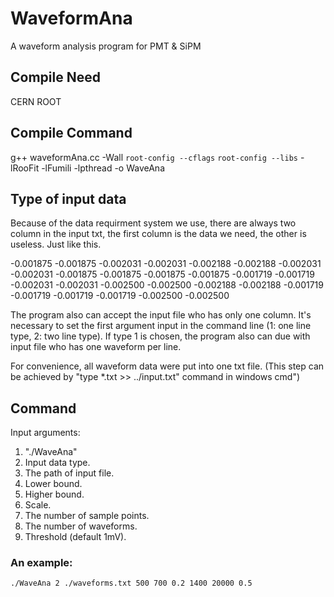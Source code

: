 # WaveformAna
A waveform analysis program for PMT & SiPM
## Compile Need
CERN ROOT
## Compile Command
g++ waveformAna.cc -Wall `root-config --cflags` `root-config --libs` -lRooFit -lFumili -lpthread -o WaveAna
## Type of input data
Because of the data requirment system we use, there are always two column in the input txt, the first column is the data we need, the other is useless. Just like this.

-0.001875	-0.001875
-0.002031	-0.002031
-0.002188	-0.002188
-0.002031	-0.002031
-0.001875	-0.001875
-0.001875	-0.001875
-0.001719	-0.001719
-0.002031	-0.002031
-0.002500	-0.002500
-0.002188	-0.002188
-0.001719	-0.001719
-0.001719	-0.001719
-0.002500	-0.002500

The program also can accept the input file who has only one column. It's necessary to set the first argument input in the command line (1: one line type, 2: two line type). If type 1 is chosen, the program also can due with input file who has one waveform per line.

For convenience, all waveform data were put into one txt file. (This step can be achieved by "type \*.txt >> ../input.txt" command in windows cmd")
## Command
Input arguments:

1. "./WaveAna"
2. Input data type.
3. The path of input file.
4. Lower bound.
5. Higher bound.
6. Scale.
7. The number of sample points.
8. The number of waveforms.
9. Threshold (default 1mV).

### An example:
```bash
./WaveAna 2 ./waveforms.txt 500 700 0.2 1400 20000 0.5
```

